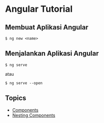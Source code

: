 # Angular Tutorial

## Membuat Aplikasi Angular

```
$ ng new <name>
```

## Menjalankan Aplikasi Angular

```
$ ng serve
```

atau

```
$ ng serve --open
```

## Topics

- [Components](./01-components.md)
- [Nesting Components](./02-nesting-components.md)
